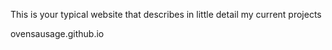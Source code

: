 This is your typical website that describes in little detail my current projects 

ovensausage.github.io
